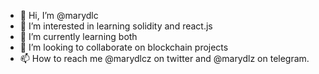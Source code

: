 - 👋 Hi, I’m @marydlc
- 👀 I’m interested in learning solidity and react.js
- 🌱 I’m currently learning both
- 💞️ I’m looking to collaborate on blockchain projects
- 📫 How to reach me @marydlcz on twitter and @marydlz on telegram.

<!---
marydlc/marydlc is a ✨ special ✨ repository because its `README.md` (this file) appears on your GitHub profile.
You can click the Preview link to take a look at your changes.
--->
